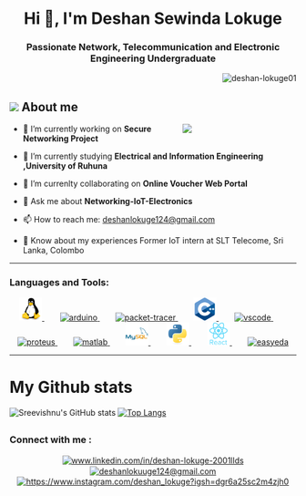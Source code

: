 <h1 align="center">Hi 👋, I'm Deshan Sewinda Lokuge </h1>

<h3 align="center">Passionate Network, Telecommunication and Electronic Engineering  Undergraduate </h3>
<p align="right"> <img src="https://komarev.com/ghpvc/?username=deshan-lokuge01&label=Profile%20views&color=0e75b6&style=flat" alt="deshan-lokuge01" /> </p>

## <picture><img src = "https://github.com/7oSkaaa/7oSkaaa/blob/main/Images/about_me.gif?raw=true" width = 40px></picture> About me

<picture> <img align="right" src="https://github.com/7oSkaaa/7oSkaaa/blob/main/Images/Right_Side.gif?raw=true" width = 200px></picture>

- 🔭 I’m currently working on **Secure Networking Project**

- 🌱 I’m currently studying **Electrical and Information Engineering ,University of Ruhuna**

- 👯 I’m currenlty collaborating on **Online Voucher Web Portal**

- 💬 Ask me about **Networking-IoT-Electronics**

- 📫 How to reach me: [deshanlokuge124@gmail.com](mailto:deshanlokuge124@gmail.com)

- 📄 Know about my experiences Former IoT intern at SLT Telecome, Sri Lanka, Colombo

- ---

<h3 align="left">Languages and Tools:</h3>
<p align="center">
  <a href="https://www.linux.org/" target="_blank" rel="noreferrer"> <img src="https://raw.githubusercontent.com/devicons/devicon/master/icons/linux/linux-original.svg" alt="linux" width="40" height="40"/> </a> &nbsp;&nbsp;&nbsp;&nbsp;&nbsp;&nbsp;
  <a href="https://www.arduino.cc/" target="_blank" rel="noreferrer"> <img src="https://cdn.worldvectorlogo.com/logos/arduino-1.svg" alt="arduino" width="40" height="40"/> </a> &nbsp;&nbsp;&nbsp;&nbsp;&nbsp;&nbsp;
  <a href="https://www.netacad.com/courses/packet-tracer" target="_blank" rel="noreferrer"> <img src="https://encrypted-tbn0.gstatic.com/images?q=tbn:ANd9GcTnqGEUjKrfygvyQz0GDF4aB1mDBMMHDzbexzgwmtfuPJ9Bhoye299QhIJUv_d3oZiuGeA&usqp=CAU" alt="packet-tracer" width="40" height="40"/> </a> &nbsp;&nbsp;&nbsp;&nbsp;&nbsp;&nbsp;
  <a href="https://www.w3schools.com/cpp/" target="_blank" rel="noreferrer"> <img src="https://raw.githubusercontent.com/devicons/devicon/master/icons/cplusplus/cplusplus-original.svg" alt="cplusplus" width="40" height="40"/> </a> &nbsp;&nbsp;&nbsp;&nbsp;&nbsp;&nbsp;
  <a href="https://code.visualstudio.com/" target="_blank" rel="noreferrer"> <img src="https://upload.wikimedia.org/wikipedia/commons/9/9a/Visual_Studio_Code_1.35_icon.svg" alt="vscode" width="40" height="40"/> </a> &nbsp;&nbsp;&nbsp;&nbsp;&nbsp;&nbsp;
  <a href="https://www.labcenter.com/" target="_blank" rel="noreferrer"> <img src="https://www.labcenter.com/images/logo.png" alt="proteus" width="40" height="40"/> </a> &nbsp;&nbsp;&nbsp;&nbsp;&nbsp;&nbsp;
  <a href="https://www.mathworks.com/" target="_blank" rel="noreferrer"> <img src="https://upload.wikimedia.org/wikipedia/commons/2/21/Matlab_Logo.png" alt="matlab" width="40" height="40"/> </a> &nbsp;&nbsp;&nbsp;&nbsp;&nbsp;&nbsp;
  <a href="https://www.mysql.com/" target="_blank" rel="noreferrer"> <img src="https://raw.githubusercontent.com/devicons/devicon/master/icons/mysql/mysql-original-wordmark.svg" alt="mysql" width="40" height="40"/> </a> &nbsp;&nbsp;&nbsp;&nbsp;&nbsp;&nbsp;
  <a href="https://www.python.org" target="_blank" rel="noreferrer"> <img src="https://raw.githubusercontent.com/devicons/devicon/master/icons/python/python-original.svg" alt="python" width="40" height="40"/> </a> &nbsp;&nbsp;&nbsp;&nbsp;&nbsp;&nbsp;
  <a href="https://reactjs.org/" target="_blank" rel="noreferrer"> <img src="https://raw.githubusercontent.com/devicons/devicon/master/icons/react/react-original-wordmark.svg" alt="react" width="40" height="40"/> </a> &nbsp;&nbsp;&nbsp;&nbsp;&nbsp;&nbsp;
  <a href="https://easyeda.com/" target="_blank" rel="noreferrer"> <img src="https://encrypted-tbn0.gstatic.com/images?q=tbn:ANd9GcREOGmCZrl488QSz7NV3sJRzvwwYErTzKn2Rw&s" alt="easyeda" width="40" height="40"/> </a>
</p>

---

# My Github stats
![Sreevishnu's GitHub stats](https://github-readme-stats.vercel.app/api?username=Deshan-Lokuge01&hide=issues&show_icons=true&theme=gotham)
[![Top Langs](https://github-readme-stats.vercel.app/api/top-langs/?username=sreevishnu-ux&layout=compact&theme=gotham)](https://github.com/anuraghazra/github-readme-stats)

##
<h3 align="left">Connect with me :</h3>
<p align="center">
<a href="https://www.linkedin.com/in/deshan-lokuge-2001llds/" target="blank"><img align="center" src="https://raw.githubusercontent.com/rahuldkjain/github-profile-readme-generator/master/src/images/icons/Social/linked-in-alt.svg" alt="www.linkedin.com/in/deshan-lokuge-2001llds" height="30" width="40" /></a> <a href="mailto:deshanlokuuge124@gmail.com" target="blank">
  <img align="center" src="https://logowik.com/gmail-new-icon-logo-vector-svg-pdf-ai-eps-cdr-free-download-16539.html" alt="deshanlokuuge124@gmail.com" height="30" width="40" /></a> <a href="https://instagram.com/https://www.instagram.com/deshan_lokuge?igsh=dgr6a25sc2m4zjh0" target="blank"><img align="center" src="https://raw.githubusercontent.com/rahuldkjain/github-profile-readme-generator/master/src/images/icons/Social/instagram.svg" alt="https://www.instagram.com/deshan_lokuge?igsh=dgr6a25sc2m4zjh0" height="30" width="40" /></a>
</p>



